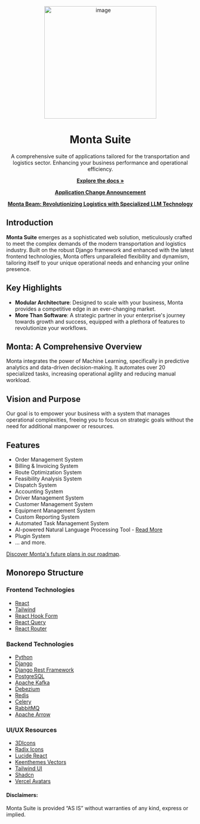 <div align="center">

<img src="https://github.com/emoss08/Monta/assets/66630775/33f8def4-1b78-4a96-8b35-c6551d333ed0" alt="image" width="300" height="auto">
<h1 align="center"><b>Monta Suite</b></h1>
</div>
<div align="center">

A comprehensive suite of applications tailored for the transportation and logistics sector. Enhancing your business
performance and operational efficiency.

[**Explore the docs »**](https://github.com/emoss08/Monta/wiki)

[**Application Change Announcement**](https://github.com/emoss08/Monta/blob/main/docs/update-announcement.md)

[**Monta Beam: Revolutionizing Logistics with Specialized LLM Technology**](https://github.com/emoss08/Monta/blob/main/beam.md)
</div>



## Introduction

**Monta Suite** emerges as a sophisticated web solution, meticulously crafted to meet the complex demands of the modern transportation and logistics industry. Built on the robust Django framework and enhanced with the latest frontend technologies, Monta offers unparalleled flexibility and dynamism, tailoring itself to your unique operational needs and enhancing your online presence.

## Key Highlights

* **Modular Architecture**: Designed to scale with your business, Monta provides a competitive edge in an ever-changing market.
* **More Than Software**: A strategic partner in your enterprise's journey towards growth and success, equipped with a plethora of features to revolutionize your workflows.

## Monta: A Comprehensive Overview

Monta integrates the power of Machine Learning, specifically in predictive analytics and data-driven decision-making. It automates over 20 specialized tasks, increasing operational agility and reducing manual workload.

## Vision and Purpose

Our goal is to empower your business with a system that manages operational complexities, freeing you to focus on strategic goals without the need for additional manpower or resources.

## Features

- Order Management System
- Billing & Invoicing System
- Route Optimization System
- Feasibility Analysis System
- Dispatch System
- Accounting System
- Driver Management System
- Customer Management System
- Equipment Management System
- Custom Reporting System
- Automated Task Management System
- AI-powered Natural Language Processing
  Tool - [Read More](https://github.com/Monta-Application/Monta/blob/main/beam.md)
- Plugin System
- ... and more.

[Discover Monta's future plans in our roadmap](https://github.com/Monta-Application/Monta/blob/main/roadmap.md).

## Monorepo Structure

### Frontend Technologies

- [React](https://reactjs.org/)
- [Tailwind](https://tailwindcss.com/)
- [React Hook Form](https://react-hook-form.com/)
- [React Query](https://react-query.tanstack.com/)
- [React Router](https://reactrouter.com/)

### Backend Technologies

- [Python](https://www.python.org/)
- [Django](https://wzww.djangoproject.com/)
- [Django Rest Framework](https://www.django-rest-framework.org/)
- [PostgreSQL](https://www.postgresql.org/)
- [Apache Kafka](https://kafka.apache.org/)
- [Debezium](https://debezium.io/)
- [Redis](https://redis.io/)
- [Celery](https://docs.celeryq.dev/en/stable/getting-started/introduction.html)
- [RabbitMQ](https://www.rabbitmq.com/)
- [Apache Arrow](https://arrow.apache.org/)

### UI/UX Resources

- [3DIcons](https://3dicons.co/)
- [Radix Icons](https://www.radix-ui.com/icons)
- [Lucide React](https://lucide.dev/icons/)
- [Keenthemes Vectors](https://keenthemes.com/)
- [Tailwind UI](https://tailwindui.com/)
- [Shadcn](https://ui.shadcn.com/)
- [Vercel Avatars](https://github.com/vercel/avatar)

#### Disclaimers:

Monta Suite is provided “AS IS” without warranties of any kind, express or implied.
